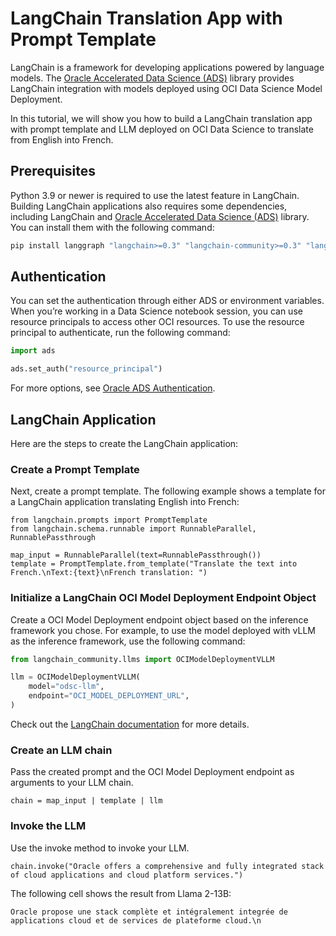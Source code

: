 # LangChain Translation App with Prompt Template

LangChain is a framework for developing applications powered by language models. The [Oracle Accelerated Data Science (ADS)](https://accelerated-data-science.readthedocs.io/en/latest/index.html) library provides LangChain integration with models deployed using OCI Data Science Model Deployment. 

In this tutorial, we will show you how to build a LangChain translation app with prompt template and LLM deployed on OCI Data Science to translate from English into French.

## Prerequisites

Python 3.9 or newer is required to use the latest feature in LangChain. Building LangChain applications also requires some dependencies, including LangChain and [Oracle Accelerated Data Science (ADS)](https://accelerated-data-science.readthedocs.io/en/latest/index.html) library. You can install them with the following command:

```bash
pip install langgraph "langchain>=0.3" "langchain-community>=0.3" "langchain-openai>=0.2.3" "oracle-ads>2.12"
```

## Authentication

You can set the authentication through either ADS or environment variables. When you’re working in a Data Science notebook session, you can use resource principals to access other OCI resources. To use the resource principal to authenticate, run the following command:

```python
import ads

ads.set_auth("resource_principal")
```
For more options, see [Oracle ADS Authentication](accelerated-data-science.readthedocs.io/en/latest/user_guide/cli/authentication.html).

## LangChain Application

Here are the steps to create the LangChain application:

### Create a Prompt Template

Next, create a prompt template. The following example shows a template for a LangChain application translating English into French:

```
from langchain.prompts import PromptTemplate
from langchain.schema.runnable import RunnableParallel, RunnablePassthrough

map_input = RunnableParallel(text=RunnablePassthrough())
template = PromptTemplate.from_template("Translate the text into French.\nText:{text}\nFrench translation: ")
```

### Initialize a LangChain OCI Model Deployment Endpoint Object

Create a OCI Model Deployment endpoint object based on the inference framework you chose. For example, to use the model deployed with vLLM as the inference framework, use the following command:

```python
from langchain_community.llms import OCIModelDeploymentVLLM

llm = OCIModelDeploymentVLLM(
    model="odsc-llm",
    endpoint="OCI_MODEL_DEPLOYMENT_URL",
)
```

Check out the [LangChain documentation](https://python.langchain.com/docs/integrations/llms/oci_model_deployment_endpoint/) for more details.

### Create an LLM chain

Pass the created prompt and the OCI Model Deployment endpoint as arguments to your LLM chain.
```
chain = map_input | template | llm
```

### Invoke the LLM

Use the invoke method to invoke your LLM.
```
chain.invoke("Oracle offers a comprehensive and fully integrated stack of cloud applications and cloud platform services.")
```

The following cell shows the result from Llama 2-13B:
```
Oracle propose une stack complète et intégralement integrée de applications cloud et de services de plateforme cloud.\n
```
